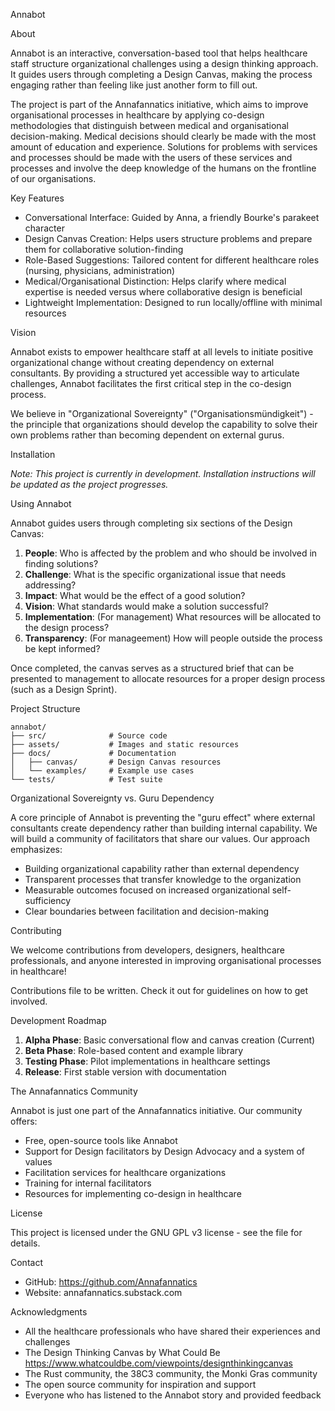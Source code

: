 Annabot

About

Annabot is an interactive, conversation-based tool that helps healthcare staff structure organizational challenges using a design thinking approach. It guides users through completing a Design Canvas, making the process engaging rather than feeling like just another form to fill out.

The project is part of the Annafannatics initiative, which aims to improve organisational processes in healthcare by applying co-design methodologies that distinguish between medical and organisational decision-making. Medical decisions should clearly be made with the most amount of education and experience. Solutions for problems with services and processes should be made with the users of these services and processes and involve the deep knowledge of the humans on the frontline of our organisations. 

Key Features

- Conversational Interface: Guided by Anna, a friendly Bourke's parakeet character
- Design Canvas Creation: Helps users structure problems and prepare them for collaborative solution-finding
- Role-Based Suggestions: Tailored content for different healthcare roles (nursing, physicians, administration)
- Medical/Organisational Distinction: Helps clarify where medical expertise is needed versus where collaborative design is beneficial
- Lightweight Implementation: Designed to run locally/offline with minimal resources

Vision

Annabot exists to empower healthcare staff at all levels to initiate positive organizational change without creating dependency on external consultants. By providing a structured yet accessible way to articulate challenges, Annabot facilitates the first critical step in the co-design process.

We believe in "Organizational Sovereignty" ("Organisationsmündigkeit") - the principle that organizations should develop the capability to solve their own problems rather than becoming dependent on external gurus.

Installation

*Note: This project is currently in development. Installation instructions will be updated as the project progresses.*

Using Annabot

Annabot guides users through completing six sections of the Design Canvas:

1. **People**: Who is affected by the problem and who should be involved in finding solutions?
2. **Challenge**: What is the specific organizational issue that needs addressing?
3. **Impact**: What would be the effect of a good solution?
4. **Vision**: What standards would make a solution successful?
5. **Implementation**: (For management) What resources will be allocated to the design process?
6. **Transparency**: (For manageement) How will people outside the process be kept informed?

Once completed, the canvas serves as a structured brief that can be presented to management to allocate resources for a proper design process (such as a Design Sprint).

Project Structure

```
annabot/
├── src/              # Source code
├── assets/           # Images and static resources
├── docs/             # Documentation
│   ├── canvas/       # Design Canvas resources
│   └── examples/     # Example use cases
└── tests/            # Test suite
```

Organizational Sovereignty vs. Guru Dependency

A core principle of Annabot is preventing the "guru effect" where external consultants create dependency rather than building internal capability. We will build a community of facilitators that share our values. Our approach emphasizes:

- Building organizational capability rather than external dependency
- Transparent processes that transfer knowledge to the organization
- Measurable outcomes focused on increased organizational self-sufficiency
- Clear boundaries between facilitation and decision-making

Contributing

We welcome contributions from developers, designers, healthcare professionals, and anyone interested in improving organisational processes in healthcare!

Contributions file to be written. Check it out for guidelines on how to get involved.

Development Roadmap

1. **Alpha Phase**: Basic conversational flow and canvas creation (Current)
2. **Beta Phase**: Role-based content and example library
3. **Testing Phase**: Pilot implementations in healthcare settings
4. **Release**: First stable version with documentation

The Annafannatics Community

Annabot is just one part of the Annafannatics initiative. Our community offers:

- Free, open-source tools like Annabot
- Support for Design facilitators by Design Advocacy and a system of values
- Facilitation services for healthcare organizations
- Training for internal facilitators
- Resources for implementing co-design in healthcare

License

This project is licensed under the GNU GPL v3 license - see the file for details.

Contact

- GitHub: https://github.com/Annafannatics
- Website: annafannatics.substack.com

Acknowledgments

- All the healthcare professionals who have shared their experiences and challenges
- The Design Thinking Canvas by What Could Be https://www.whatcouldbe.com/viewpoints/designthinkingcanvas
- The Rust community, the 38C3 community, the Monki Gras community
- The open source community for inspiration and support
- Everyone who has listened to the Annabot story and provided feedback
